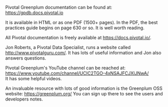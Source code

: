 Pivotal Greenplum documentation can be found at:
https://gpdb.docs.pivotal.io

It is available in HTML or as one PDF (1500+ pages).
In the PDF, the best practices guide begins on page 630 or so. It is well worth reading.

All Pivotal documentation is freely available at
https://docs.pivotal.io/.

Jon Roberts, a Pivotal Data Specialist,  runs a website called http://www.pivotalguru.com/.
It has lots of useful information and Jon also answers questions.

Pivotal Greenplum's YouTube channel can be reached at:
https://www.youtube.com/channel/UCIC2TGO-4xNSAJFCJXlJNwA/
<br>
It has some helpful videos.

An invaluable resource with lots of good information is the Greenplum OSS website: https://greenplum.org/  You can sign up there to see the users and developers notes.
